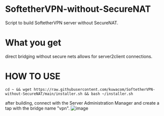 # SoftetherVPN-without-SecureNAT
Script to build SoftetherVPN server without SecureNAT.

# What you get
direct bridging without secure nets allows for server2client connections.

# HOW TO USE 
`cd ~ && wget https://raw.githubusercontent.com/kuwacom/SoftetherVPN-without-SecureNAT/main/installer.sh && bash ~/installer.sh`

after building, connect with the Server Administration Manager and create a tap with the bridge name "vpn".
![image](https://user-images.githubusercontent.com/83022348/170460804-25d9f3c9-b711-493f-8391-a2a8aa4a305d.png)
